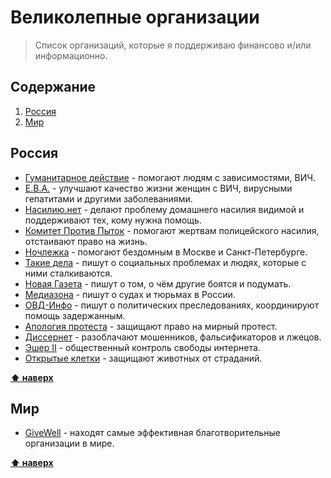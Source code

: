 # Великолепные организации

> Список организаций, которые я поддерживаю финансово и/или информационно.

## Содержание

1. [Россия](#Россия)
1. [Мир](#Мир)

## Россия

* [Гуманитарное действие](https://haf-spb.org) - помогают людям с зависимостями, ВИЧ.
* [Е.В.А.](https://evanetwork.ru/) - улучшают качество жизни женщин с ВИЧ, вирусными гепатитами и другими заболеваниями.
* [Насилию.нет](https://nasiliu.net) - делают проблему домашнего насилия видимой и поддерживают тех, кому нужна помощь.
* [Комитет Против Пыток](https://pytkam.net/ru/) - помогают жертвам полицейского насилия, отстаивают право на жизнь.
* [Ночлежка](https://homeless.ru/) - помогают бездомным в Москве и Санкт-Петербурге.
* [Такие дела](https://takiedela.ru) - пишут о социальных проблемах и людях, которые с ними сталкиваются.
* [Новая Газета](https://novayagazeta.ru) - пишут о том, о чём другие боятся и подумать.
* [Медиазона](https://zona.media) - пишут о судах и тюрьмах в России.
* [ОВД-Инфо](https://ovdinfo.org/) - пишут о политическиx преследованиях, координируют помощь задержанным.
* [Апология протеста](https://apologia.pro/) - защищают право на мирный протест. 
* [Диссернет](https://www.dissernet.org) - разоблачают мошенников, фальсификаторов и лжецов.
* [Эшер II](https://usher2.club/) - общественный контроль свободы интернета.
* [Открытые клетки](https://opencages.ru/) - защищают животных от страданий.

**[⬆ наверх](#содержание)**

## Мир

* [GiveWell](https://www.givewell.org/) - находят самые эффективная благотворительные организации в мире.

**[⬆ наверх](#содержание)**

